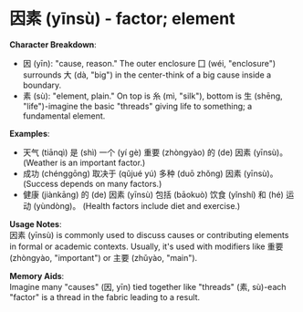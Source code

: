 # **因素 (yīnsù) - factor; element**

**Character Breakdown**:  
- 因 (yīn): "cause, reason." The outer enclosure 囗 (wéi, "enclosure") surrounds 大 (dà, "big") in the center-think of a big cause inside a boundary.  
- 素 (sù): "element, plain." On top is 糸 (mì, "silk"), bottom is 生 (shēng, "life")-imagine the basic "threads" giving life to something; a fundamental element.

**Examples**:  
- 天气 (tiānqì) 是 (shì) 一个 (yí gè) 重要 (zhòngyào) 的 (de) 因素 (yīnsù)。 (Weather is an important factor.)  
- 成功 (chénggōng) 取决于 (qǔjué yú) 多种 (duō zhǒng) 因素 (yīnsù)。 (Success depends on many factors.)  
- 健康 (jiànkāng) 的 (de) 因素 (yīnsù) 包括 (bāokuò) 饮食 (yǐnshí) 和 (hé) 运动 (yùndòng)。 (Health factors include diet and exercise.)

**Usage Notes**:  
因素 (yīnsù) is commonly used to discuss causes or contributing elements in formal or academic contexts. Usually, it's used with modifiers like 重要 (zhòngyào, "important") or 主要 (zhǔyào, "main").

**Memory Aids**:  
Imagine many "causes" (因, yīn) tied together like "threads" (素, sù)-each "factor" is a thread in the fabric leading to a result.